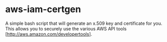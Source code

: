 aws-iam-certgen
===============

A simple bash script that will generate an x.509 key and certificate for you. This allows you to securely use the various AWS API tools [http://aws.amazon.com/developertools]. 
